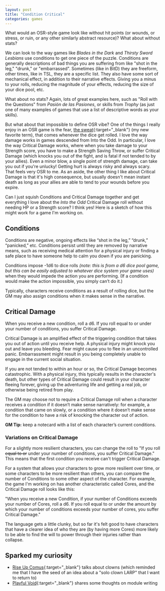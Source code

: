 ```yaml
---
layout: post
title: "Condition Critical"
categories: games
---
```


What would an OSR-style game look like without hit points (or wounds, or stress, or ruin, or any other similarly abstract resource)? What about without stats?

We can look to the way games like *Blades in the Dark* and *Thirsty Sword Lesbians* use conditions to get one piece of the puzzle. Conditions are generally descriptions of bad things you are suffering from like "shot in the leg," "drunk," or "embarrassed". Sometimes (like in BitD) they are freeform, other times, like in TSL, they are a specific list. They also have some sort of mechanical effect, in addition to their narrative effects. Giving you a minus to your rolls, reducing the magnitude of your effects, reducing the size of your dice pool, etc.

What about no stats? Again, lots of great examples here, such as "Roll with the Questions" from *Pasión de las Pasiones*, or skills from *Trophy* (as just one of many examples of games that use a list of descriptive words as your skills).

But what about that impossible to define OSR vibe? One of the things I really enjoy in an OSR game is the fear, [the sweat](https://www.lines.com/glossary/sweat/1889){:target="_blank"} (my new favorite term), that comes whenever the dice get rolled. I love the way damage works in games descended from Into the Odd. In particular, I love the way Critical Damage works, where when you take damage to your Strength score, you have to make a Strength Saving Throw, or suffer Critical Damage (which knocks you out of the fight, and is fatal if not tended to by your allies). Even a minor blow, a single point of strength damage, can take you out if you're unlucky! Getting hurt is always risky and always scary. That feels very OSR to me. As an aside, the other thing I like about Critical Damage is that it's high consequence, but usually doesn't mean instant death as long as your allies are able to tend to your wounds before you expire.

Can I just squish Conditions and Critical Damage together and get everything I love about the *Into the Odd* Critical Damage roll without needing HP or a Strength score? I think yes! Here is a sketch of how this might work for a game I'm working on.

## Conditions

Conditions are negative, ongoing effects like “shot in the leg,” “drunk,” “panicked,” etc. Conditions persist until they are removed by narrative means, such as receiving medical attention for a physical injury or finding a safe place to have someone help to calm you down if you are panicking.

Conditions impose -1d6 to dice rolls *(note: this is from a d6 dice pool game, but this can be easily adjusted to whatever dice system your game uses)* when they would impede the action you are performing. (If a condition would make the action impossible, you simply can’t do it.)

Typically, characters receive conditions as a result of rolling dice, but the GM may also assign conditions when it makes sense in the narrative.


## Critical Damage

When you receive a new condition, roll a d6. If you roll equal to or under your number of conditions, you suffer Critical Damage. 

Critical Damage is an amplified effect of the triggering condition that takes you out of action until you receive help. A physical injury might knock you out and leave you bleeding. Fear might cause you to flee in an uncontrolled panic. Embarrassment might result in you being completely unable to engage in the current social situation.

If you are not tended to within an hour or so, the Critical Damage becomes catastrophic. With a physical injury, this typically results in the character's death, but other types of Critical Damage could result in your character fleeing forever, giving up the adventuring life and getting a real job, or otherwise being retired from play.

The GM may choose not to require a Critical Damage roll when a character receives a condition if it doesn’t make sense narratively: for example, a condition that came on slowly, or a condition where it doesn’t make sense for the condition to have a risk of knocking the character out of action.

**GM Tip:** keep a notecard with a list of each character’s current conditions.

### Variations on Critical Damage

For a slightly more resilient characters, you can change the roll to "If you roll ~~equal to or~~ under your number of conditions, you suffer Critical Damage." This means that the first condition you receive can't trigger Critical Damage.

For a system that allows your characters to grow more resilient over time, or some characters to be more resilient than others, you can compare the number of Conditions to some other aspect of the character. For example, the game I'm working on has another characteristic called Cores, and the Critical Damage roll looks like this:

"When you receive a new Condition, if your number of Conditions exceeds your number of Cores, roll a d6. If you roll equal to or under the amount by which your number of conditions exceeds your number of cores, you suffer Critical Damage."

The language gets a little clunky, but so far it's felt good to have characters that have a clearer idea of who they are (by having more Cores) more likely to be able to find the will to power through their injuries rather than collapse.

## Sparked my curiosity

- [Rise Up Comus](https://www.inoreader.com/article/3a9c6e745f923313-clowns){:target="_blank"} talks about clowns (which reminded me that I have the seed of an idea about a "solo clown LARP" that I want to return to)
- [Playful Void](https://playfulvoid.game.blog/2024/06/06/thoughts-on-module-writing/){:target="_blank"} shares some thoughts on module writing